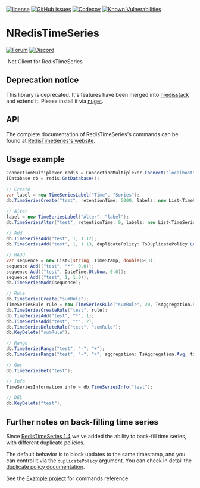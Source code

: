 [![license](https://img.shields.io/github/license/RedisTimeSeries/NRedisTimeSeries.svg)](https://github.com/RedisTimeSeries/NRedisTimeSeries)
[![GitHub issues](https://img.shields.io/github/release/RedisTimeSeries/NRedisTimeSeries.svg)](https://github.com/RedisTimeSeries/NRedisTimeSeries/releases/latest)
[![Codecov](https://codecov.io/gh/RedisTimeSeries/NRedisTimeSeries/branch/master/graph/badge.svg)](https://codecov.io/gh/RedisTimeSeries/NRedisTimeSeries)
[![Known Vulnerabilities](https://snyk.io/test/github/RedisTimeSeries/NRedisTimeSeries/badge.svg?targetFile=NRedisTimeSeries/NRedisTimeSeries.csproj)](https://snyk.io/test/github/RedisTimeSeries/NRedisTimeSeries?targetFile=NRedisTimeSeries/NRedisTimeSeries.csproj)

# NRedisTimeSeries
[![Forum](https://img.shields.io/badge/Forum-RedisTimeSeries-blue)](https://forum.redislabs.com/c/modules/redistimeseries)
[![Discord](https://img.shields.io/discord/697882427875393627?style=flat-square)](https://discord.gg/KExRgMb)

.Net Client for RedisTimeSeries

## Deprecation notice

This library is deprecated. It's features have been merged into [nredisstack](https://github.com/redis/nredisstack) and extend it. Please install it via [nuget](https://www.nuget.org/packages/NRedisStack/).


## API
The complete documentation of RedisTimeSeries's commands can be found at [RedisTimeSeries's website](http://redistimeseries.io/).

## Usage example

```C#
ConnectionMultiplexer redis = ConnectionMultiplexer.Connect("localhost");
IDatabase db = redis.GetDatabase();

// Create
var label = new TimeSeriesLabel("Time", "Series");
db.TimeSeriesCreate("test", retentionTime: 5000, labels: new List<TimeSeriesLabel> { label }, duplicatePolicy: TsDuplicatePolicy.MAX);

// Alter
label = new TimeSeriesLabel("Alter", "label");
db.TimeSeriesAlter("test", retentionTime: 0, labels: new List<TimeSeriesLabel> { label });

// Add
db.TimeSeriesAdd("test", 1, 1.12);
db.TimeSeriesAdd("test", 1, 1.13, duplicatePolicy: TsDuplicatePolicy.LAST);

// MAdd
var sequence = new List<(string, TimeStamp, double)>(3);
sequence.Add(("test", "*", 0.0));
sequence.Add(("test", DateTime.UtcNow, 0.0));
sequence.Add(("test", 1, 1.0));
db.TimeSeriesMAdd(sequence);

// Rule
db.TimeSeriesCreate("sumRule");
TimeSeriesRule rule = new TimeSeriesRule("sumRule", 20, TsAggregation.Sum);
db.TimeSeriesCreateRule("test", rule);
db.TimeSeriesAdd("test", "*", 1);
db.TimeSeriesAdd("test", "*", 2);
db.TimeSeriesDeleteRule("test", "sumRule");
db.KeyDelete("sumRule");

// Range
db.TimeSeriesRange("test", "-", "+");
db.TimeSeriesRange("test", "-", "+", aggregation: TsAggregation.Avg, timeBucket: 10);

// Get
db.TimeSeriesGet("test");

// Info
TimeSeriesInformation info = db.TimeSeriesInfo("test");

// DEL
db.KeyDelete("test");
```

## Further notes on back-filling time series

Since [RedisTimeSeries 1.4](https://github.com/RedisTimeSeries/RedisTimeSeries/releases/tag/v1.4.5) we've added the ability to back-fill time series, with different duplicate policies.

The default behavior is to block updates to the same timestamp, and you can control it via the `duplicatePolicy` argument. You can check in detail the [duplicate policy documentation](https://oss.redislabs.com/redistimeseries/configuration/#duplicate_policy).


See the [Example project](NRedisTimeSeries.Example) for commands reference
